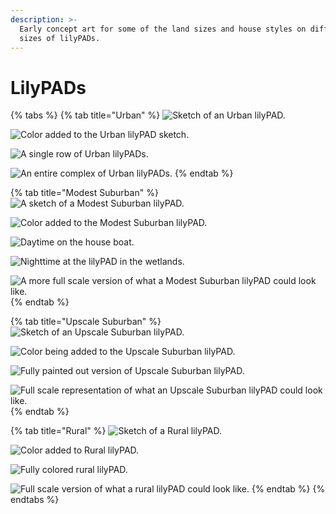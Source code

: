 ```yaml
---
description: >-
  Early concept art for some of the land sizes and house styles on different
  sizes of lilyPADs.
---
```


# LilyPADs

{% tabs %}
{% tab title="Urban" %}
![Sketch of an Urban lilyPAD. ](https://imgur.com/GkYtyOw.jpg)

![Color added to the Urban lilyPAD sketch. ](https://imgur.com/zfK2Mw2.jpg)

![A single row of Urban lilyPADs. ](https://imgur.com/ME29JyS.jpg)

![An entire complex of Urban lilyPADs. ](https://imgur.com/fzjfCte.jpg)
{% endtab %}

{% tab title="Modest Suburban" %}
![A sketch of a Modest Suburban lilyPAD. ](https://imgur.com/rJG3xZH.jpg)

![Color added to the Modest Suburban lilyPAD.](https://imgur.com/4mC122T.jpg)

![Daytime on the house boat. ](https://imgur.com/6s1tit6.jpg)

![Nighttime at the lilyPAD in the wetlands. ](https://imgur.com/xbU17j4.jpg)

![A more full scale version of what a Modest Suburban lilyPAD could look like. ](https://imgur.com/qTrTgjZ.jpg)
{% endtab %}

{% tab title="Upscale Suburban" %}
![Sketch of an Upscale Suburban lilyPAD. ](https://imgur.com/qzBWZSA.jpg)

![Color being added to the Upscale Suburban lilyPAD. ](https://imgur.com/THAgmNQ.jpg)

![Fully painted out version of Upscale Suburban lilyPAD. ](https://imgur.com/i8WjEzA.jpg)

![Full scale representation of what an Upscale Suburban lilyPAD could look like. ](https://imgur.com/X1Kbn26.jpg)
{% endtab %}

{% tab title="Rural" %}
![Sketch of a Rural lilyPAD. ](https://imgur.com/Bhrjrwy.jpg)

![Color added to Rural lilyPAD. ](https://imgur.com/7RPkBya.jpg)

![Fully colored rural lilyPAD. ](https://imgur.com/4YXPpzs.jpg)

![Full scale version of what a rural lilyPAD could look like. ](https://imgur.com/QkAIJBX.jpg)
{% endtab %}
{% endtabs %}
